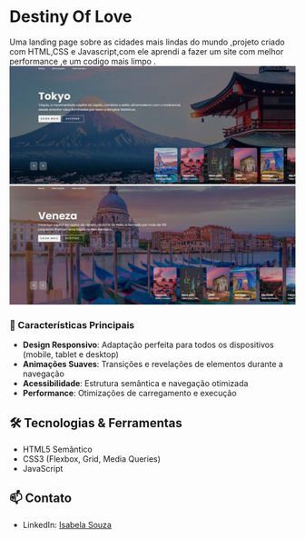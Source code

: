 <h1> Destiny Of Love </h1>

 Uma landing page sobre as cidades mais lindas do mundo ,projeto criado com HTML,CSS e Javascript,com ele aprendi a fazer um site com melhor performance ,e um codigo mais limpo .
<img src="https://github.com/souzaisabeladev/destiny-of-love/blob/main/carrossel%20site.jpg?raw=true" alt="Imagem mockup com várias telas diferentes (desktop, tablet e smartphone)">
<img src="https://github.com/souzaisabeladev/destiny-of-love/blob/main/carrossel%20site%202.jpg?raw=true" alt="Imagem mockup ">
<br>
### 🌟 Características Principais

- **Design Responsivo**: Adaptação perfeita para todos os dispositivos (mobile, tablet e desktop)
- **Animações Suaves**: Transições e revelações de elementos durante a navegação
- **Acessibilidade**: Estrutura semântica e navegação otimizada
- **Performance**: Otimizações de carregamento e execução

## 🛠️ Tecnologias & Ferramentas

- HTML5 Semântico
- CSS3 (Flexbox, Grid, Media Queries)
- JavaScript 


## 📫 Contato

- LinkedIn: [Isabela Souza](www.linkedin.com/in/isabela-souza19)
